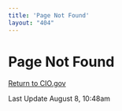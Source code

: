 ```yaml
---
title: 'Page Not Found'
layout: "404"
---
```


# Page Not Found

[Return to CIO.gov]("http://cio.gov")

Last Update August 8, 10:48am 
